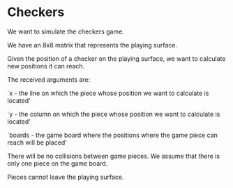 # Checkers

We want to simulate the checkers game.

We have an 8x8 matrix that represents the playing surface.

Given the position of a checker on the playing surface, we want to calculate new positions it can reach.

The received arguments are:

`x - the line on which the piece whose position we want to calculate is located'

`y - the column on which the piece whose position we want to calculate is located'

`boards - the game board where the positions where the game piece can reach will be placed'



There will be no collisions between game pieces. We assume that there is only one piece on the game board.

Pieces cannot leave the playing surface.
